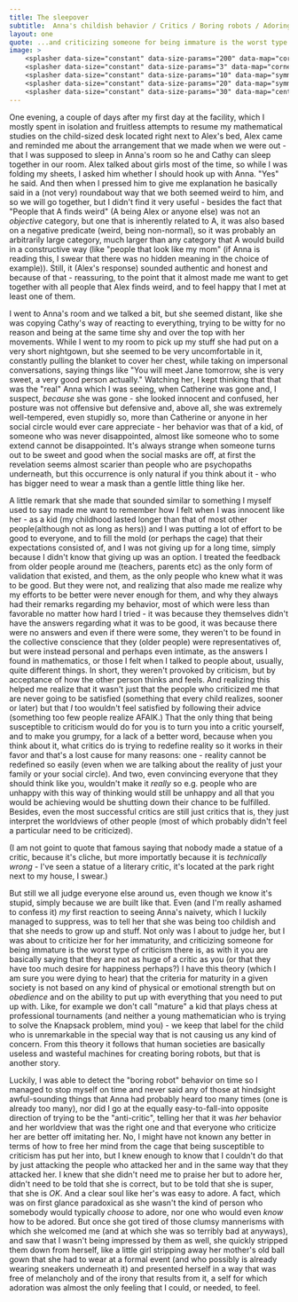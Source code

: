 ```yaml
---
title: The sleepover
subtitle:  Anna's childish behavior / Critics / Boring robots / Adoring Anna
layout: one
quote: ...and criticizing someone for being immature is the worst type of criticism there is, as with it you are basically saying that they are not as huge of a critic as you (or that they have too much desire for happiness perhaps?)
image: >
    <splasher data-size="constant" data-size-params="200" data-map="cornerProximity" data-params="0.1"></splasher>
    <splasher data-size="constant" data-size-params="3" data-map="cornerProximity" data-params="0.1"></splasher>
    <splasher data-size="constant" data-size-params="10" data-map="symmetry" data-params="5000"></splasher>
    <splasher data-size="constant" data-size-params="20" data-map="symmetry" data-params="7000"></splasher>
    <splasher data-size="constant" data-size-params="30" data-map="centerProximity" data-params="10"></splasher>
---
```


One evening, a couple of days after my first day at the facility, which I mostly spent in isolation and fruitless attempts to resume my mathematical studies on the child-sized desk located right next to Alex's bed, Alex came and reminded me about the arrangement that we made when we were out - that I was supposed to sleep in Anna's room so he and Cathy can sleep together in our room. Alex talked about girls most of the time, so while I was folding my sheets, I asked him whether I should hook up with Anna. <span class="voice-alex">"Yes"</span> he said. And then when I pressed him to give me explanation he basically said in a (not very) roundabout way that we both seemed weird to him, and so we will go together, but I didn't find it very useful - besides the fact that "People that A finds weird" (A being Alex or anyone else) was not an *objective* category, but one that is inherently related to A, it was also based on a negative predicate (weird, being non-normal), so it was probably an arbitrarily large category, much larger than any category that A would build in a constructive way (like "people that look like my mom" (if Anna is reading this, I swear that there was no hidden meaning in the choice of example)). Still, it (Alex's response) sounded authentic and honest and because of that - reassuring, to the point that it almost made me want to get together with all people that Alex finds weird, and to feel happy that I met at least one of them.


I went to Anna's room and we talked a bit, but she seemed distant, like she was copying Cathy's way of reacting to everything, trying to be witty for no reason and being at the same time shy and over the top with her movements. While I went to my room to pick up my stuff she had put on a very short nightgown, but she seemed to be very uncomfortable in it, constantly pulling the blanket to cover her chest, while taking on impersonal conversations, saying things like  <span class="voice-anna">"You will meet Jane tomorrow, she is very sweet, a very good person actually." </span>Watching her, I kept thinking that that was the "real" Anna which I was seeing, when Catherine was gone and, I suspect, *because* she was gone - she looked innocent and confused, her posture was not offensive but defensive and, above all, she was extremely well-tempered, even stupidly so, more than Catherine or anyone in her social circle would ever care appreciate - her behavior was that of a kid, of someone who was never disappointed, almost like someone who to some extend cannot be disappointed. It's always strange when someone turns out to be sweet and good when the social masks are off, at first the revelation seems almost scarier than people who are psychopaths underneath, but this occurrence is only natural if you think about it - who has bigger need to wear a mask than a gentle little thing like her.

A little remark that she made that sounded similar to something I myself used to say made me want to remember how I felt when I was innocent like her - as a kid (my childhood lasted longer than that of most other people(although not as long as hers)) and I was putting a lot of effort to be good to everyone, and to fill the mold (or perhaps the cage) that their expectations consisted of, and I was not giving up for a long time, simply because I didn't know that giving up was an option. I treated the feedback from older people around me (teachers, parents etc) as the only form of validation that existed, and them, as the only people who knew what it was to be good. But they were not, and realizing that also made me realize why my efforts to be better were never enough for them, and why they always had their remarks regarding my behavior, most of which were less than favorable no matter how hard I tried - it was because they themselves didn't have the answers regarding what it was to be good, it was because there were no answers and even if there were some, they weren't to be found in the collective conscience that they (older people) were representatives of, but were instead personal and perhaps even intimate, as the answers I found in mathematics, or those I felt when I talked to people about, usually, quite different things. In short, they weren't provoked by criticism, but by acceptance of how the other person thinks and feels. And realizing this helped me realize that it wasn't just that the people who criticized me that are never going to be satisfied (something that every child realizes, sooner or later) but that *I* too wouldn't feel satisfied by following their advice (something too few people realize AFAIK.) That the only thing that being susceptible to criticism would do for you is to turn you into a critic yourself, and to make you grumpy, for a lack of a better word, because when you think about it, what critics do is trying to redefine reality so it works in their favor and that's a lost cause for many reasons: one - reality cannot be redefined so easily (even when we are talking about the reality of just your family or your social circle). And two, even convincing everyone that they should think like you, wouldn't make it *really* so e.g. people who are unhappy with this way of thinking would still be unhappy and all that you would be achieving would be shutting down their chance to be fulfilled. Besides, even the most successful critics are still just critics that is, they just interpret the worldviews of other people (most of which probably didn't feel a particular need to be criticized). 

(I am not goint to quote that famous saying that nobody made a statue of a critic, because it's cliche, but more importatly because it is *technically wrong* - I've seen a statue of a literary critic, it's located at the park right next to my house, I swear.)

But still we all judge everyone else around us, even though we know it's stupid, simply because we are built like that. Even (and I'm really ashamed to confess it) *my* first reaction to seeing Anna's naivety, which I luckily managed to suppress, was to tell her that she was being too childish and that she needs to grow up and stuff. Not only was I about to judge her, but I was about to criticize her for her immaturity, and criticizing someone for being immature is the worst type of criticism there is, as with it you are basically saying that they are not as huge of a critic as you (or that they have too much desire for happiness perhaps?) I have this theory (which I am sure you were dying to hear) that the criteria for maturity in a given society is not based on any kind of physical or emotional strength but on *obedience* and on the ability to put up with everything that you need to put up with. Like, for example we don't call "mature" a kid that plays chess at professional tournaments (and neither a young mathematician who is trying to solve the Knapsack problem, mind you) - we keep that label for the child who is unremarkable in the special way that is not causing us any kind of concern. From this theory it follows that human societies are basically useless and wasteful machines for creating boring robots, but that is another story.

Luckily, I was able to detect the "boring robot" behavior on time so I managed to stop myself on time and never said any of those at hindsight awful-sounding things that Anna had probably heard too many times (one is already too many), nor did I go at the equally easy-to-fall-into opposite direction of trying to be the "anti-critic", telling her that it was *her* behavior and her worldview that was the right one and that everyone who criticize her are better off imitating her. No, I might have not known any better in terms of how to free her mind from the cage that being susceptible to criticism has put her into, but I knew enough to know that I couldn't do that by just attacking the people who attacked her and in the same way that they attacked her. I knew that she didn't need me to praise her but to adore her, didn't need to be told that she is correct, but to be told that she is super, that she is *OK*. And a clear soul like her's was easy to adore. A fact, which was on first glance paradoxical as she wasn't the kind of person who somebody would typically *choose* to adore, nor one who would even *know* how to be adored. But once she got tired of those clumsy mannerisms with which she welcomed me (and at which she was so terribly bad at anyways), and saw that I wasn't being impressed by them as well, she quickly stripped them down from herself, like a little girl stripping away her mother's old ball gown that she had to wear at a formal event (and who possibly is already wearing sneakers underneath it) and presented herself in a way that was free of melancholy and of the irony that results from it, a self for which adoration was almost the only feeling that I could, or needed, to feel.
